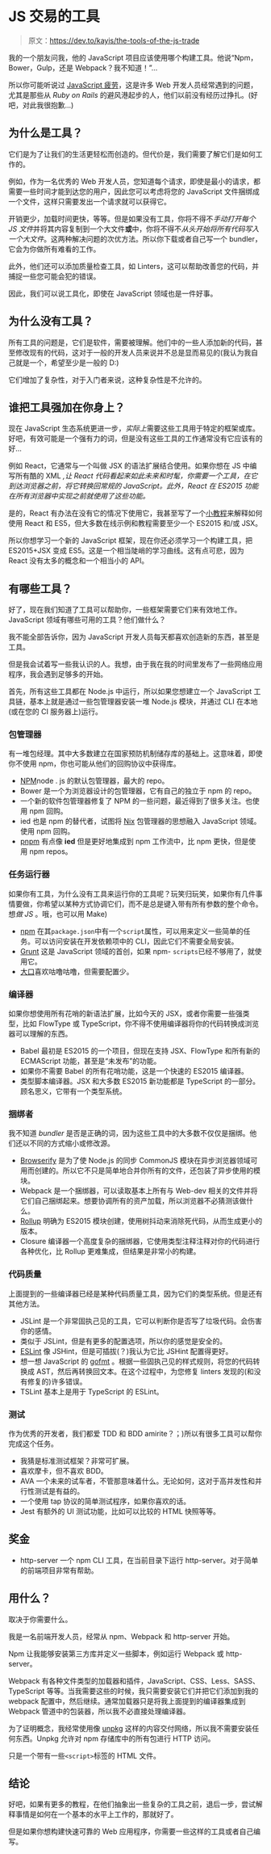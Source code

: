 # JS 交易的工具

> 原文：<https://dev.to/kayis/the-tools-of-the-js-trade>

我的一个朋友问我，他的 JavaScript 项目应该使用哪个构建工具。他说“Npm，Bower，Gulp，还是 Webpack？我不知道！”...

所以你可能听说过 [JavaScript 疲劳](https://medium.com/@ericclemmons/javascript-fatigue-48d4011b6fc4)，这是许多 Web 开发人员经常遇到的问题，尤其是那些从 *Ruby on Rails* 的避风港起步的人，他们以前没有经历过挣扎。(好吧，对此我很抱歉...)

## 为什么是工具？

它们是为了让我们的生活更轻松而创造的。但代价是，我们需要了解它们是如何工作的。

例如，作为一名优秀的 Web 开发人员，您知道每个请求，即使是最小的请求，都需要一些时间才能到达您的用户，因此您可以考虑将您的 JavaScript 文件捆绑成一个文件，这样只需要发出一个请求就可以获得它。

开销更少，加载时间更快，等等。但是如果没有工具，你将不得不*手动打开每个 JS 文件*并将其内容复制到一个大文件**或**中，你将不得不*从头开始将所有代码写入一个大文件*。这两种解决问题的次优方法。所以你下载或者自己写一个 bundler，它会为你做所有难看的工作。

此外，他们还可以添加质量检查工具，如 Linters，这可以帮助改善您的代码，并捕捉一些您可能会犯的错误。

因此，我们可以说工具化，即使在 JavaScript 领域也是一件好事。

## 为什么没有工具？

所有工具的问题是，它们是软件，需要被理解。他们中的一些人添加新的代码，甚至修改现有的代码，这对于一般的开发人员来说并不总是显而易见的(我认为我自己就是一个，希望至少是一般的 D:)

它们增加了复杂性，对于入门者来说，这种复杂性是不允许的。

## 谁把工具强加在你身上？

现在 JavaScript 生态系统更进一步，*实际上*需要这些工具用于特定的框架或库。好吧，有效可能是一个强有力的词，但是没有这些工具的工作通常没有它应该有的好...

例如 React，它通常与一个叫做 JSX 的语法扩展结合使用。如果你想在 JS 中编写所有酷的 XML *,让 React 代码看起来如此未来和时髦，你需要一个工具，在它到达浏览器之前，将它转换回常规的 JavaScript。此外，React 在 ES2015 功能在所有浏览器中实现之前就使用了这些功能。*

是的，React 有办法在没有它的情况下使用它，我甚至写了一个[小教程](https://github.com/kay-is/react-from-zero)来解释如何使用 React 和 ES5，但大多数在线示例和教程需要至少一个 ES2015 和/或 JSX。

所以你想学习一个新的 JavaScript 框架，现在你还必须学习一个构建工具，把 ES2015+JSX 变成 ES5。这是一个相当陡峭的学习曲线。这有点可悲，因为 React 没有太多的概念和一个相当小的 API。

## 有哪些工具？

好了，现在我们知道了工具可以帮助你，一些框架需要它们来有效地工作。JavaScript 领域有哪些可用的工具？他们做什么？

我不能全部告诉你，因为 JavaScript 开发人员每天都喜欢创造新的东西，甚至是工具。

但是我会试着写一些我认识的人。我想，由于我在我的时间里发布了一些网络应用程序，我会遇到足够多的开始。

首先，所有这些工具都在 Node.js 中运行，所以如果您想建立一个 JavaScript 工具链，基本上就是通过一些包管理器安装一堆 Node.js 模块，并通过 CLI 在本地(或在您的 CI 服务器上)运行。

### 包管理器

有一堆包经理。其中大多数建立在国家预防机制储存库的基础上。这意味着，即使你不使用 npm，你也可能从他们的回购协议中获得库。

*   [NPM](https://www.npmjs.com/)node . js 的默认包管理器，最大的 repo。
*   Bower 是一个为浏览器设计的包管理器，它有自己的独立于 npm 的 repo。
*   一个新的软件包管理器修复了 NPM 的一些问题，最近得到了很多关注。也使用 npm 回购。
*   ied 也是 npm 的替代者，试图将 [Nix](http://nixos.org/nix/) 包管理器的思想融入 JavaScript 领域。使用 npm 回购。
*   [pnpm](https://pnpm.js.org/) 有点像 **ied** 但是更好地集成到 npm 工作流中，比 npm 更快，但是使用 npm repos。

### 任务运行器

如果你有工具，为什么没有工具来运行你的工具呢？玩笑归玩笑，如果你有几件事情要做，你希望以某种方式协调它们，而不是总是键入带有所有参数的整个命令。想*做 JS* 。哦，也可以用 Make)

*   [npm](https://www.npmjs.com/) 在其`package.json`中有一个`script`属性，可以用来定义一些简单的任务。可以访问安装在开发依赖项中的 CLI，因此它们不需要全局安装。
*   [Grunt](http://gruntjs.com/) 这是 JavaScript 领域的首创，如果 npm- `scripts`已经不够用了，就使用它。
*   [大口](http://gulpjs.com/)喜欢咕噜咕噜，但需要配置少。

### 编译器

如果你想使用所有花哨的新语法扩展，比如今天的 JSX，或者你需要一些强类型，比如 FlowType 或 TypeScript，你不得不使用编译器将你的代码转换成浏览器可以理解的东西。

*   Babel 最初是 ES2015 的一个项目，但现在支持 JSX、FlowType 和所有新的 ECMAScript 功能，甚至是“未发布”的功能。
*   如果你不需要 Babel 的所有花哨功能，这是一个快速的 ES2015 编译器。
*   类型脚本编译器。JSX 和大多数 ES2015 新功能都是 TypeScript 的一部分。顾名思义，它带有一个类型系统。

### 捆绑者

我不知道 *bundler* 是否是正确的词，因为这些工具中的大多数不仅仅是捆绑。他们还以不同的方式缩小或修改源。

*   [Browserify](http://browserify.org/) 是为了使 Node.js 的同步 CommonJS 模块在异步浏览器领域可用而创建的。所以它不只是简单地合并你所有的文件，还包装了异步使用的模块。
*   Webpack 是一个捆绑器，可以读取基本上所有与 Web-dev 相关的文件并将它们自己捆绑起来。想要协调所有的资产加载，所以浏览器不必猜测该做什么。
*   [Rollup](http://rollupjs.org/) 明确为 ES2015 模块创建，使用树抖动来消除死代码，从而生成更小的版本。
*   Closure 编译器一个高度复杂的捆绑器，它使用类型注释注释对你的代码进行各种优化，比 Rollup 更难集成，但结果是非常小的构建。

### 代码质量

上面提到的一些编译器已经是某种代码质量工具，因为它们的类型系统。但是还有其他方法。

*   JSLint 是一个非常固执己见的工具，它可以判断你是否写了垃圾代码。会伤害你的感情。
*   类似于 JSLint，但是有更多的配置选项，所以你的感觉是安全的。
*   [ESLint](http://eslint.org/) 像 JSHint，但是可插拔(？)我认为它比 JSHint 配置得更好。
*   想一想 JavaScript 的 [gofmt](https://golang.org/cmd/gofmt/) 。根据一些固执己见的样式规则，将您的代码转换成 AST，然后再转换回文本。在这个过程中，为您修复 linters 发现的(和没有修复的)许多错误。
*   TSLint 基本上是用于 TypeScript 的 ESLint。

### 测试

作为优秀的开发者，我们都爱 TDD 和 BDD amirite？；)所以有很多工具可以帮你完成这个任务。

*   我猜是标准测试框架？非常可扩展。
*   喜欢摩卡，但不喜欢 BDD。
*   AVA 一个未来的试车者，不管那意味着什么。无论如何，这对于高并发性和并行性测试是有益的。
*   一个使用 tap 协议的简单测试程序，如果你喜欢的话。
*   Jest 有额外的 UI 测试功能，比如可以比较的 HTML 快照等等。

## 奖金

*   http-server 一个 npm CLI 工具，在当前目录下运行 http-server。对于简单的前端项目非常有帮助。

## 用什么？

取决于你需要什么。

我是一名前端开发人员，经常从 npm、Webpack 和 http-server 开始。

Npm 让我能够安装第三方库并定义一些脚本，例如运行 Webpack 或 http-server。

Webpack 有各种文件类型的加载器和插件，JavaScript、CSS、Less、SASS、TypeScript 等等。当我需要这些的时候，我只需要安装它们并把它们添加到我的 webpack 配置中，然后继续。通常加载器只是将我上面提到的编译器集成到 Webpack 管道中的包装器，所以我不必直接处理编译器。

为了证明概念，我经常使用像 [unpkg](https://unpkg.com/#/) 这样的内容交付网络，所以我不需要安装任何东西。Unpkg 允许对 npm 存储库中的所有包进行 HTTP 访问。

只是一个带有一些`<script>`标签的 HTML 文件。

## 结论

好吧，如果有更多的教程，在他们抽象出一些复杂的工具之前，退后一步，尝试解释事情是如何在一个基本的水平上工作的，那就好了。

但是如果你想构建快速可靠的 Web 应用程序，你需要一些这样的工具或者自己编写。